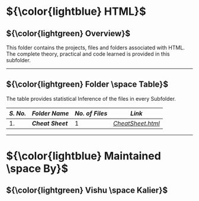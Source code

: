 # ${\color{lightblue} HTML}$

## ${\color{lightgreen} Overview}$

This folder contains the projects, files and folders associated with HTML. The complete theory, practical and code learned is provided in this subfolder.

------

## ${\color{lightgreen} Folder \space Table}$

The table provides statistical Inference of the files in every Subfolder.

| ***S. No.*** | ***Folder Name*** | ***No. of Files*** | ***Link***
|-|-|-|-|
| 1. | ***Cheat Sheet*** | 1 | [*CheatSheet.html*](https://github.com/VishuKalier2003/Web-Development/tree/main/HTML/Cheat%20Sheet)  |

------


# ${\color{lightblue} Maintained \space By}$
## ${\color{lightgreen} Vishu \space Kalier}$



